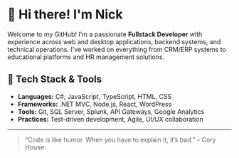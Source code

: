 
# 👋 Hi there! I'm Nick

Welcome to my GitHub! I'm a passionate **Fullstack Developer** with experience across web and desktop applications, backend systems, and technical operations. I've worked on everything from CRM/ERP systems to educational platforms and HR management solutions.

## 🧰 Tech Stack & Tools

- **Languages:** C#, JavaScript, TypeScript, HTML, CSS
- **Frameworks:** .NET MVC, Node.js, React, WordPress
- **Tools:** Git, SQL Server, Splunk, API Gateways, Google Analytics
- **Practices:** Test-driven development, Agile, UI/UX collaboration

---


> “Code is like humor. When you have to explain it, it’s bad.” – Cory House
